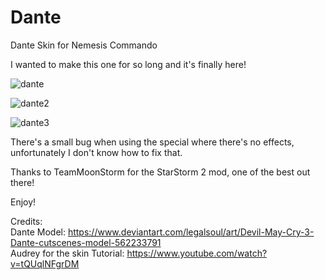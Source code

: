 # Dante
Dante Skin for Nemesis Commando

I wanted to make this one for so long and it's finally here!

![dante](https://github.com/user-attachments/assets/36adaf22-afe8-45f6-801d-5a397eadbf5b)

![dante2](https://github.com/user-attachments/assets/5ddf2e2e-a5d8-402e-9e46-47b8f21b88fc)

![dante3](https://github.com/user-attachments/assets/ee7e47d4-07cb-4e41-9194-ac61cf583cef)

There's a small bug when using the special where there's no effects, unfortunately I don't know how to fix that. 

Thanks to TeamMoonStorm for the StarStorm 2 mod, one of the best out there!

Enjoy!

Credits: <br />
Dante Model: https://www.deviantart.com/legalsoul/art/Devil-May-Cry-3-Dante-cutscenes-model-562233791 <br />
Audrey for the skin Tutorial: https://www.youtube.com/watch?v=tQUqlNFgrDM <br />

